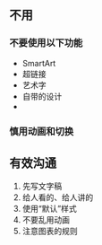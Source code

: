 ## 不用
### 不要使用以下功能
- SmartArt
- 超链接
- 艺术字
- 自带的设计
- 
### 慎用动画和切换

## 有效沟通
1. 先写文字稿
2. 给人看的、给人讲的
3. 使用“默认”样式
4. 不要乱用动画
5. 注意图表的规则
